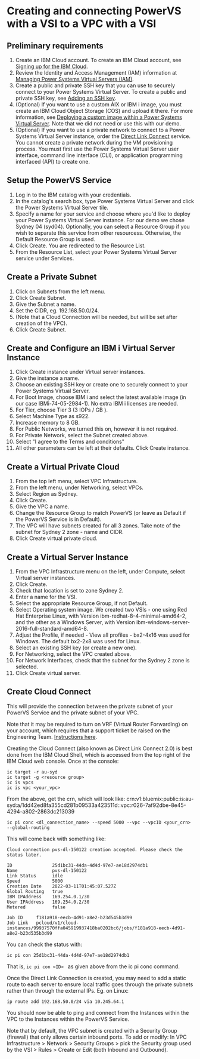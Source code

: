 # Creating and connecting PowerVS with a VSI to a VPC with a VSI

## Preliminary requirements

1. Create an IBM Cloud account. To create an IBM Cloud account, see [Signing up for the IBM Cloud](https://cloud.ibm.com/registration).
2. Review the Identity and Access Management (IAM) information at [Managing Power Systems Virtual Servers (IAM)](https://cloud.ibm.com/docs/power-iaas?topic=power-iaas-managing-resources-and-users).
3. Create a public and private SSH key that you can use to securely connect to your Power Systems Virtual Server. To create a public and private SSH key, see [Adding an SSH key](https://cloud.ibm.com/docs/ssh-keys?topic=ssh-keys-adding-an-ssh-key).
4. (Optional) If you want to use a custom AIX or IBM i image, you must create an IBM Cloud Object Storage (COS) and upload it there. For more information, see [Deploying a custom image within a Power Systems Virtual Server]. Note that we did not need or use this with our demo.
5. (Optional) If you want to use a private network to connect to a Power Systems Virtual Server instance, order the [Direct Link Connect] service. You cannot create a private network during the VM provisioning process. You must first use the Power Systems Virtual Server user interface, command line interface (CLI), or application programming interfaced (API) to create one.

## Setup the PowerVS Service

1. Log in to the IBM catalog with your credentials.
2. In the catalog's search box, type Power Systems Virtual Server and click the Power Systems Virtual Server tile.
3. Specify a name for your service and choose where you'd like to deploy your Power Systems Virtual Server instance. For our demo we chose Sydney 04 (syd04). Optionally, you can select a Resource Group if you wish to separate this service from other resourcess. Otherwise, the Default Resource Group is used.
4. Click Create. You are redirected to the Resource List.
5. From the Resource List, select your Power Systems Virtual Server service under Services.

## Create a Private Subnet

1. Click on Subnets from the left menu.
2. Click Create Subnet.
3. Give the Subnet a name.
4. Set the CIDR, eg. 192.168.50.0/24.
5. (Note that a Cloud Connection will be needed, but will be set after creation of the VPC).
6. Click Create Subnet.

## Create and Configure an IBM i Virtual Server Instance

1. Click Create instance under Virtual server instances. 
2. Give the instance a name.
3. Choose an existing SSH key or create one to securely connect to your Power Systems Virtual Server.
4. For Boot Image, choose IBM i and select the latest available image (in our case IBMi-74-05-2984-1). No extra IBM i licenses are needed.
5. For Tier, choose Tier 3 (3 IOPs / GB ).
6. Select Machine Type as s922.
7. Increase memory to 8 GB.
8. For Public Networks, we turned this on, however it is not required.
9. For Private Network, select the Subnet created above.
10. Select "I agree to the Terms and conditions"
11. All other parameters can be left at their defaults. Click Create instance.

## Create a Virtual Private Cloud

1. From the top left menu, select VPC Infrastructure.
2. From the left menu, under Networking, select VPCs.
3. Select Region as Sydney.
4. Click Create.
5. Give the VPC a name.
6. Change the Resource Group to match PowerVS (or leave as Default if the PowerVS Service is in Default).
7. The VPC will have subnets created for all 3 zones. Take note of the subnet for Sydney 2 zone - name and CIDR.
8. Click Create virtual private cloud.

## Create a Virtual Server Instance

1. From the VPC Infrastructure menu on the left, under Compute, select Virtual server instances.
2. Click Create.
3. Check that location is set to zone Sydney 2.
4. Enter a name for the VSI.
5. Select the appropriate Resource Group, if not Default.
6. Select Operating system image. We created two VSIs - one using Red Hat Enterprise Linux, with Version ibm-redhat-8-4-minimal-amd64-2, and the other as a Windows Server, with Version ibm-windows-server-2016-full-standard-amd64-8.
7. Adjust the Profile, if needed - View all profiles - bx2-4x16 was used for Windows. The default bx2-2x8 was used for Linux.
8. Select an existing SSH key (or create a new one).
9. For Networking, select the VPC created above.
10. For Network Interfaces, check that the subnet for the Sydney 2 zone is selected.
11. Click Create virtual server.

## Create Cloud Connect

This will provide the connection between the private subnet of your PowerVS Service and the private subnet of your VPC.

Note that it may be required to turn on VRF (Virtual Router Forwarding) on your account, which requires that a support ticket be raised on the Engineering Team. [Instructions here](https://cloud.ibm.com/docs/account?topic=account-vrf-service-endpoint&mhsrc=ibmsearch_a&mhq=VRF&interface=ui).
    
Creating the Cloud Connect (also known as Direct Link Connect 2.0) is best done from the IBM Cloud Shell, which is accessed from the top right of the IBM Cloud web console. Once at the console:
```
ic target -r au-syd
ic target -g <resource group>
ic is vpcs
ic is vpc <your_vpc>
```
From the above, get the crn, which will look like: 
crn:v1:bluemix:public:is:au-syd:a/1dd42ed8fa355cd281b09533a423511d::vpc:r026-7af92dbe-8e45-4294-a802-2863dc213039

```
ic pi conc <dl_connection_name> --speed 5000 --vpc --vpcID <your_crn> --global-routing
```    
This will come back with something like: 
```
Cloud connection pvs-dl-150122 creation accepted. Please check the status later. 
                    
ID               25d1bc31-44da-4d4d-97e7-ae18d2974db1   
Name             pvs-dl-150122   
Link Status      idle   
Speed            5000   
Creation Date    2022-03-11T01:45:07.527Z   
Global Routing   true   
IBM IPAddress    169.254.0.1/30   
User IPAddress   169.254.0.2/30   
Metered          false   
              
Job ID     f181a918-eecb-4d91-a8e2-b23d545b3d99   
Job Link   pcloud/v1/cloud-instances/99937570ffa045919937418ba0202bc6/jobs/f181a918-eecb-4d91-a8e2-b23d535b3d99

```
You can check the status with:
```
ic pi con 25d1bc31-44da-4d4d-97e7-ae18d2974db1
```
That is,  ```ic pi con <ID> ```  as given above from the ic pi conc command.
    
Once the Direct Link Connection is created, you may need to add a static route to each server to ensure local traffic goes through the private subnets rather than through the external IPs. Eg. on Linux:
```
ip route add 192.168.50.0/24 via 10.245.64.1
```

You should now be able to ping and connect from the Instances within the VPC to the Instances within the PowerVS Service.

Note that by default, the VPC subnet is created with a Security Group (firewall) that only allows certain inbound ports. To add or modify:
In VPC Infrastructure > Network > Security Groups > pick the Security group used by the VSI > Rules > Create or Edit (both Inbound and Outbound).


[Direct Link Connect]: https://cloud.ibm.com/docs/power-iaas?topic=power-iaas-ordering-direct-link-connect#steps-to-order-direct-link-connect
[Deploying a custom image within a Power Systems Virtual Server]: https://cloud.ibm.com/docs/power-iaas?topic=power-iaas-deploy-custom-image
